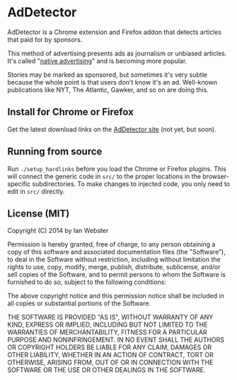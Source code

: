 # AdDetector

AdDetector is a Chrome extension and Firefox addon that detects articles that paid for by sponsors.

This method of advertising presents ads as journalism or unbiased articles.  It's called "[native advertising](https://en.wikipedia.org/wiki/Native_advertising)" and is becoming more popular.

Stories may be marked as sponsored, but sometimes it's very subtle because the whole point is that users don't know it's an ad.  Well-known publications like NYT, The Atlantic, Gawker, and so on are doing this.

## Install for Chrome or Firefox

Get the latest download links on the [AdDetector site](http://ianww.com/ad-detector) (not yet, but soon).

## Running from source

Run `./setup_hardlinks` before you load the Chrome or Firefox plugins.  This will connect the generic code in `src/` to the proper locations in the browser-specific subdirectories.  To make changes to injected code, you only need to edit in `src/` directly.

## License (MIT)

Copyright (C) 2014 by Ian Webster

Permission is hereby granted, free of charge, to any person obtaining a copy of this software and associated documentation files (the "Software"), to deal in the Software without restriction, including without limitation the rights to use, copy, modify, merge, publish, distribute, sublicense, and/or sell copies of the Software, and to permit persons to whom the Software is furnished to do so, subject to the following conditions:

The above copyright notice and this permission notice shall be included in all copies or substantial portions of the Software.

THE SOFTWARE IS PROVIDED "AS IS", WITHOUT WARRANTY OF ANY KIND, EXPRESS OR IMPLIED, INCLUDING BUT NOT LIMITED TO THE WARRANTIES OF MERCHANTABILITY, FITNESS FOR A PARTICULAR PURPOSE AND NONINFRINGEMENT. IN NO EVENT SHALL THE AUTHORS OR COPYRIGHT HOLDERS BE LIABLE FOR ANY CLAIM, DAMAGES OR OTHER LIABILITY, WHETHER IN AN ACTION OF CONTRACT, TORT OR OTHERWISE, ARISING FROM, OUT OF OR IN CONNECTION WITH THE SOFTWARE OR THE USE OR OTHER DEALINGS IN THE SOFTWARE.
